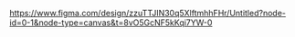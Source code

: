 https://www.figma.com/design/zzuTTJIN30q5XlftmhhFHr/Untitled?node-id=0-1&node-type=canvas&t=8vO5GcNF5kKqi7YW-0
